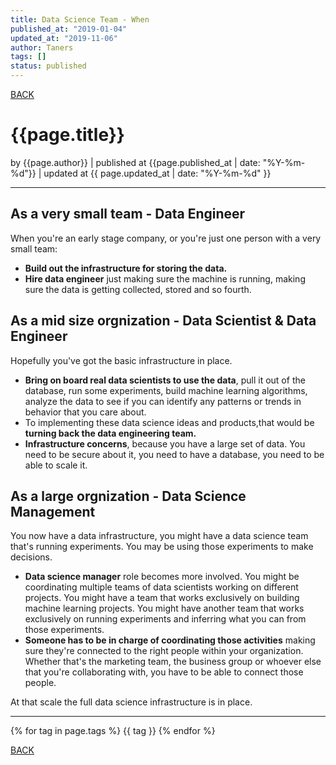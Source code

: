 ```yaml
---
title: Data Science Team - When
published_at: "2019-01-04"
updated_at: "2019-11-06"
author: Taners
tags: []
status: published
---
```


[BACK](../)

# {{page.title}}

by {{page.author}} |
published at {{page.published_at | date: "%Y-%m-%d"}} |
updated at {{ page.updated_at | date: "%Y-%m-%d" }}

---


## As a very small team - Data Engineer
When you're an early stage company, or you're just one person with a very small team:

- **Build out the infrastructure for storing the data.**
- **Hire data engineer** just making sure the machine is running, making sure the data is getting collected, stored and so fourth.

## As a mid size orgnization - Data Scientist & Data Engineer
Hopefully you've got the basic infrastructure in place. 

- **Bring on board real data scientists to use the data**, pull it out of the database, run some experiments, build machine learning algorithms, analyze the data to see if you can identify any patterns or trends in behavior that you care about.
- To implementing these data science ideas and products,that would be **turning back the data engineering team.** 
- **Infrastructure concerns**, because you have a large set of data. You need to be secure about it, you need to have a database, you need to be able to scale it.

## As a large orgnization - Data Science Management
You now have a data infrastructure, you might have a data science team that's running experiments. You may be using those experiments to make decisions. 

- **Data science manager** role becomes more involved. You might be coordinating multiple teams of data scientists working on different projects. You might have a team that works exclusively on building machine learning projects. You might have another team that works exclusively on running experiments and inferring what you can from those experiments. 
- **Someone has to be in charge of coordinating those activities** making sure they're connected to the right people within your organization. Whether that's the marketing team, the business group or whoever else that you're collaborating with, you have to be able to connect those people. 

At that scale the full data science infrastructure is in place.


---

{% for tag in page.tags %}
  {{ tag }}
{% endfor %}

[BACK](../)